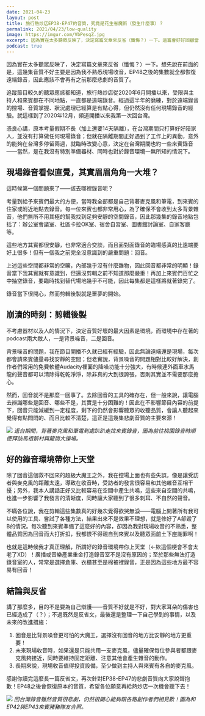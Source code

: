 ```yaml
---
date: 2021-04-23
layout: post
title: 旅行熱炒店EP38-EP47的音質，究竟是花生省魔術（發生什麼事）？
permalink: 2021/04/23/low-quality
image: https://imgur.com/VbPesqZ.jpg
excerpt: 因為實在太多聽眾反映了，決定寫篇文章來反省（懺悔？）一下。這篇會好好回顧當時錄音的情況，以及我當時的缺失所在，最後會分享我自己學到的功課與未來改進措施，懇請耳朵已經受到傷害的大家再給我們一個機會！
podcast: true
---
```


因為實在太多聽眾反映了，決定寫篇文章來反省（懺悔？）一下。想先說在前面的是，這幾集音質不好主要是因為我不熟悉現場收音，EP48之後的集數就全都恢復遠端錄音，因此應該不會再有之前那麼悲劇的音質了。

追蹤節目較久的聽眾應該都知道，旅行熱炒店從2020年6月開播以來，受限與主持人和來賓都在不同地點，一直都是遠端錄音。經過這半年的磨練，對於遠端錄音的控場、音質掌握、狀況處理已經算是有點心得，但仍然沒有任何現場錄音的經驗。就這樣到了2020年12月，頻道開播以來我第一次回台灣。

憑良心講，原本考量假期不長（加上還要14天隔離），在台灣期間只打算好好陪家人，並沒有打算做任何現場錄音；但就在隔離期間正好遇到了工作上的異動，意外的能夠在台灣多停留兩週，就臨時改變心意，決定在台灣期間也約一些來賓錄音——當然，是在我沒有特別準備器材、同時也對於錄音環境一無所知的情況下。

## 現場錄音看似直覺，其實眉眉角角一大堆？

這時候第一個問題來了——該去哪裡錄音呢？

考量到給予來賓們最大的方便，當時我全部都是自己背著麥克風和筆電，到來賓的住家或附近地點去錄音。每一位來賓也都非常用心，為了確保不會收到太多背景雜音，他們無所不用其極的幫我找到足夠安靜的空間錄音，因此那幾集的錄音地點包括了：辦公室會議室、社區卡拉OK室、宿舍自習室、圖書館討論室、自家客廳等。

這些地方其實都很安靜，也非常適合交談，而且面對面錄音的臨場感真的比遠端要好上很多！但有一個我之前完全沒意識到的嚴重問題：回音。

上述這些空間都非常的空曠，內部幾乎沒有什麼雜物，因此回音都非常的明顯！錄音當下我其實就有意識到，但還沒剪輯之前不知道那麼嚴重！再加上來賓們百忙之中抽空錄音，要臨時找到替代場地幾乎不可能，因此每集都是這樣將就著錄完了。

錄音當下很開心，然而剪輯後製就是噩夢的開始。

## 崩潰的時刻：剪輯後製

不考慮器材以及人的情況下，決定音質好壞的最大因素是環境，而環境中存在著的podcast兩大敵人，一是背景噪音，二是回音。

背景噪音的問題，我在節目開播不久就已經有經驗，因此無論遠端還是現場，每次都會請來賓儘量尋找安靜的空間；但老實說，背景噪音的問題相對比較好解決，創作者們常用的免費軟體Audacity裡面的降噪功能十分強大，有時候連外面車水馬龍的聲音都可以清除得乾乾淨淨，除非真的大到很誇張，否則其實並不需要那麼擔心。

然而，回音就不是那麼一回事了。去除回音的工具的確存在，但一般來說，讓電腦去辨識哪些是回音、哪些不是，其實是十分困難的！因此在不影響節目內容的前提下，回音只能減緩到一定程度，剩下的仍然會影響聽眾的收聽品質，會讓人聽起來覺得有點悶悶的、而且比較不清楚，這正是這幾集悲劇音質的主要來源！

![](https://imgur.com/L42imza.jpg)
*返台期間，背著麥克風和筆電到處趴趴走找來賓錄音，圖為前往桃園錄音時順便拜訪馬祖新村與龍崗大操場。*

## 好的錄音環境帶你上天堂

除了回音這個救不回來的超級大魔王之外，我在控場上面也有些失誤，像是讓受訪者與麥克風的距離太遠，導致在收音時，受訪者的發言很容易和其他雜音互相干擾；另外，我本人講話正好又比較容易在空間中產生共鳴，這些來自空間的共鳴，也進一步影響了我發言的清晰度，同時讓大家聽到了很多刺耳、不自然的聲音。

不瞞各位說，我在剪輯這些集數真的好幾次覺得欲哭無淚——電腦上開著所有我可以使用的工具、嘗試了各種方法，結果出來不是效果不理想，就是修好了A卻毀了B的情況。每次聽到來賓準備了這麼好的內容，卻因為我對現場收音的不熟悉，整體品質因為回音而大打折扣，我都恨不得親自到來賓以及聽眾面前土下座謝罪啊！

也就是這時候我才真正理解，所謂好的錄音環境帶你上天堂（←欸這個梗會不會太老了XD）！廣播或音樂產業重金打造錄音室不是沒有原因的；至於那些無法打造錄音室的人，常常是選擇倉庫、衣櫃甚至是棉被裡錄音，正是因為這些地方最不容易有回音！

## 結論與反省

講了那麼多，目的不是要為自己辯護——音質不好就是不好，對大家耳朵的傷害也已經造成了（？）；不過既然是反省文，最後還是整理一下自己學到的事情，以及未來的改進措施：

1. 回音是比背景噪音更可怕的大魔王，選擇沒有回音的地方比安靜的地方更重要！
2. 未來現場收音時，如果還是只能共用一支麥克風，儘量確保每位參與者都跟麥克風夠接近，同時要維持固定距離、注意其他會產生雜音的動作。
3. 長期來說，現場收音值得投資設備，至少做到主持人與來賓有各自的麥克風。

感謝你讀完這麼長一篇反省文，再次針對EP38-EP47的悲劇音質向大家說聲抱歉！EP48之後會恢復原本的音質，希望各位願意再給熱炒店一次機會聽下去！

![](https://imgur.com/0Aw55Rj.jpg)
*回台灣錄音雖然音質很悲劇，仍然很開心能夠跟各路創作者們相見歡！圖為和EP42與EP43來賓豬豬隊友合照。*
